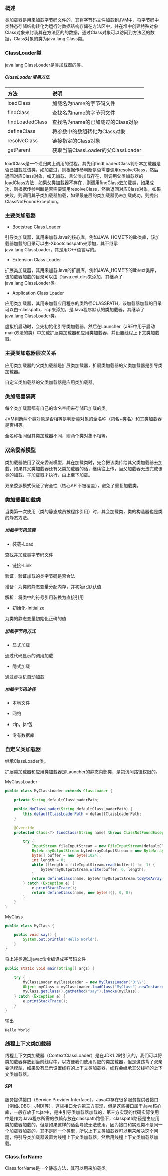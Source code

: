 ### 概述

类加载器是用来加载字节码文件的，其将字节码文件加载到JVM中，将字节码中类静态存储结构转化为运行时数据结构存储在方法区中，并在堆中创建特殊对象Class对象来封装其在方法区的的数据，通过Class对象可以访问到方法区的数据，Class对象的类为java.lang.Class类。

### ClassLoader类

java.lang.ClassLoader是类加载器的类。

##### ClassLoader常用方法

|方法|说明|
|:----|:----|
|loadClass|加载名为name的字节码文件|
|findClass|查找名为name的字节码文件|
|findLoadedClass|查找名为name的已加载过的Class对象|
|defineClass|将参数中的数组转化为Class对象|
|resolveClass|链接指定的Class对象|
|getParent|获取当前ClassLoader的父ClassLoader|

loadClass是一个递归向上调用的过程，其先用findLoadedClass判断本加载器是否已加载过该类，如加载过，则根据传参判断是否需要调用resolveClass，然后返回对应Class对象，如无加载，且父类加载存在，则调用父类加载器的loadClass方法，如果父类加载器不存在，则调用findClass去加载类，如果成功，则根据传参判断是否需要调用resolveClass，然后返回对应Class对象，如果失败，则调用其子类加载器加载，如果最底层的类加载器仍未加载成功，则抛出ClassNotFoundException。

### 主要类加载器

* Bootstrap Class Loader

引导类加载器，其用来加载Java的核心库，例如JAVA_HOME下的lib类库，该加载器加载的目录可以由-Xbootclasspath来添加，其不继承java.lang.ClassLoader，其是用C++语言写的。

* Extension Class Loader

扩展类加载器，其用来加载Java的扩展库，例如JAVA_HOME下的lib/ext类库，该加载器加载的目录可以由-Djava.ext.dirs来添加，其继承了java.lang.ClassLoader类。

* Application Class Loader

应用类加载器，其用来加载应用程序的类路径CLASSPATH，该加载器加载的目录可以由-classpath，-cp来添加，是Java程序默认的类加载器，其继承了java.lang.ClassLoader类。

虚拟机启动时，会先初始化引导类加载器，然后在Launcher（JRE中用于启动main方法的类）中加载扩展类加载器和应用类加载器，并设置线程上下文类加载器。

### 主要类加载器层次关系

应用类加载器的父类加载器是扩展类加载器，扩展类加载器的父类加载器是引导类加载器。

自定义类加载器的父类加载器是应用类加载器。

### 类加载器隔离

每个类加载器都有自己的命名空间来存储已加载的类。

JVM判断两个类对象是否相等是判断类对象的全名称（包名+类名）和其类加载器是否相等。

全名称相同但其类加载器不同，则两个类对象不相等。

### 双亲委派模型

类加载器使用了双亲委派模型，其在加载类时，先会把该类传给其父类加载器去加载，如果其父类加载器还有父类加载器的话，继续往上传，当父加载器无法完成该类的加载，子加载器才执行，由上至下加载。

双亲委派模式保证了安全性（核心API不被覆盖），避免了重复加载类。

### 类加载器加载类

当类第一次使用（类的静态成员被程序引用）时，其会加载类，类的构造器也是类的静态方法。

##### 加载字节码流程

* 装载-Load

查找并加载类字节码文件

* 链接-Link

验证：验证加载的类字节码是否合法

准备：为类的静态变量分配内存，并初始化默认值

解析：将类中的符号引用装换为直接引用

* 初始化-Initialize

为类的静态变量初始化正确的值

##### 加载字节码方式

* 显式加载

通过代码显示的调用加载

* 隐式加载

通过虚拟机自动加载

##### 加载字节码途径

* 本地文件

* 网络

* zip，jar包

* 专有数据库

### 自定义类加载器

继承ClassLoader类。

扩展类加载器和应用类加载器是Launcher的静态内部类，是包访问路径权限的。

MyClassLoader

``` java
public class MyClassLoader extends ClassLoader {

    private String defaultClassLoaderPath;

    public MyClassLoader(String defaultClassLoaderPath) {
        this.defaultClassLoaderPath = defaultClassLoaderPath;
    }

    @Override
    protected Class<?> findClass(String name) throws ClassNotFoundException {

        try {
            InputStream fileInputStream = new FileInputStream(defaultClassLoaderPath + File.separator + name + ".class");
            ByteArrayOutputStream byteArrayOutputStream = new ByteArrayOutputStream();
            byte[] buffer = new byte[1024];
            int length = 0;
            while ((length = fileInputStream.read(buffer)) != -1) {
                byteArrayOutputStream.write(buffer, 0, length);
            }
            return defineClass(name, byteArrayOutputStream.toByteArray(), 0, byteArrayOutputStream.size());
        } catch (Exception e) {
            e.printStackTrace();
            return defineClass(name, new byte[]{}, 0, 0);
        }
    }
}
```

MyClass

``` java
public class MyClass {

    public void say() {
        System.out.println("Hello World");
    }
}
```

将上述类通过javac命令编译成字节码文件

``` java
public static void main(String[] args) {

    try {
        MyClassLoader myClassLoader = new MyClassLoader("D:\\");
        Object myClass = myClassLoader.loadClass("MyClass").newInstance();
        myClass.getClass().getMethod("say").invoke(myClass);
    } catch (Exception e) {
        e.printStackTrace();
    }
}
```

输出

``` text
Hello World
```

### 线程上下文类加载器

线程上下文类加载器（ContextClassLoader）是在JDK1.2时引入的，我们可以将类加载器存放到当前线程中，以方便我们使用对应的类加载器，但是这违背了双亲委派模型，如果没有显示设置线程的上下文类加载器，线程会继承其父线程的上下文类加载器。

##### SPI

服务提供接口（Service Provider Interface），Java中存在很多服务提供者接口（例如JDBC，JNDI等），这些接口允许第三方实现，但是这些接口属于Java核心库，一般存放于rt.jar中，是由引导类加载器加载的，第三方实现的代码实际使用中是作为Java程序所需的依赖存放在classpath路径下，classpath路径是由应用类加载器加载的，但是如果这样的话会导致无法使用，因为接口和实现类不是同一个加载器加载的，其不是同一个类型，所以上下文类加载器可以用来解决这个问题，将引导类加载器设置为线程上下文类加载器，然后用线程上下文类加载器加载。

### Class.forName

Class.forName是一个静态方法，其可以用来加载类。